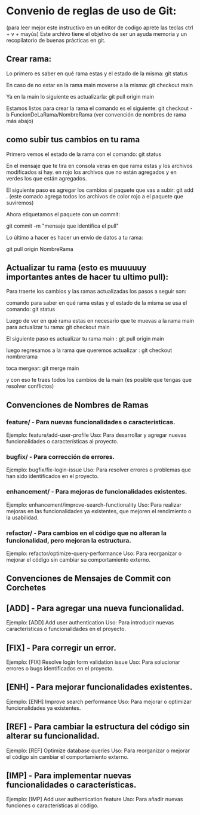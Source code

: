 # Convenio de reglas de uso de Git:
(para leer mejor este instructivo en un editor de codigo aprete las teclas ctrl + v + mayús)
Este archivo tiene el objetivo de ser un ayuda memoria y un recopilatorio de buenas prácticas en git.


## Crear rama:
Lo primero es saber en qué rama estas y el estado de la misma:
git status

En caso de no estar en la rama main moverse a la misma:
git checkout main

Ya en la main lo siguiente es actualizarla:
git pull origin main

Estamos listos para crear la rama el comando es el siguiente:
git checkout -b FuncionDeLaRama/NombreRama (ver convención de nombres de rama más abajo)

## como subir tus cambios en tu rama

Primero vemos el estado de la rama con el comando:
git status

En el mensaje que te tira en consola veras en que rama estas y los archivos modificados si hay. en rojo los archivos que no están agregados y en verdes los que están agregados.

El siguiente paso es agregar los cambios al paquete que vas a subir:
git add .
(este comado agrega todos los archivos de color rojo a el paquete que suviremos)

Ahora etiquetamos el paquete con un commit:

git commit -m "mensaje que identifica el pull"

Lo último a hacer es hacer un envío de datos a tu rama:

git pull origin NombreRama

## Actualizar tu rama (esto es muuuuuy importantes antes de  hacer tu ultimo pull):
Para traerte los cambios y las ramas actualizadas los pasos a seguir son:

comando para saber en qué rama estas y el estado de la misma se usa el comando:
git status

Luego de ver en qué rama estas en necesario que te muevas a la rama main para actualizar tu rama:
git checkout main

El siguiente paso es actualizar tu rama main :
git pull origin main

luego regresamos a la rama  que queremos actualizar :
git checkout nombrerama

toca mergear:
git merge main

y con eso te traes todos los cambios de la main (es posible que tengas que resolver conflictos)



## Convenciones de Nombres de Ramas

### feature/ - Para nuevas funcionalidades o características.
Ejemplo: feature/add-user-profile
Uso: Para desarrollar y agregar nuevas funcionalidades o características al proyecto.

### bugfix/ - Para corrección de errores.

Ejemplo: bugfix/fix-login-issue
Uso: Para resolver errores o problemas que han sido identificados en el proyecto.

### enhancement/ - Para mejoras de funcionalidades existentes.

Ejemplo: enhancement/improve-search-functionality
Uso: Para realizar mejoras en las funcionalidades ya existentes, que mejoren el rendimiento o la usabilidad.

### refactor/ - Para cambios en el código que no alteran la funcionalidad, pero mejoran la estructura.

Ejemplo: refactor/optimize-query-performance
Uso: Para reorganizar o mejorar el código sin cambiar su comportamiento externo.


## Convenciones de Mensajes de Commit con Corchetes

## [ADD] - Para agregar una nueva funcionalidad.

Ejemplo: [ADD] Add user authentication
Uso: Para introducir nuevas características o funcionalidades en el proyecto.

## [FIX] - Para corregir un error.

Ejemplo: [FIX] Resolve login form validation issue
Uso: Para solucionar errores o bugs identificados en el proyecto.

## [ENH] - Para mejorar funcionalidades existentes.

Ejemplo: [ENH] Improve search performance
Uso: Para mejorar o optimizar funcionalidades ya existentes.

## [REF] - Para cambiar la estructura del código sin alterar su funcionalidad.

Ejemplo: [REF] Optimize database queries
Uso: Para reorganizar o mejorar el código sin cambiar el comportamiento externo.

## [IMP] - Para implementar nuevas funcionalidades o características.

Ejemplo: [IMP] Add user authentication feature
Uso: Para añadir nuevas funciones o características al código.
